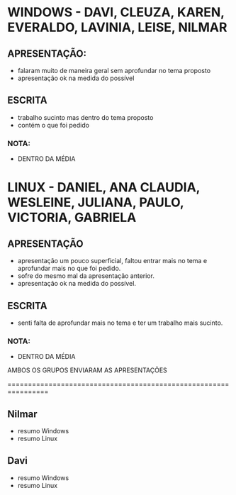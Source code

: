 # WINDOWS - DAVI, CLEUZA, KAREN, EVERALDO, LAVINIA, LEISE, NILMAR
## APRESENTAÇÃO:
- falaram muito de maneira geral sem aprofundar no tema proposto
- apresentação ok na medida do possível

## ESCRITA
- trabalho sucinto mas dentro do tema proposto
- contém o que foi pedido 

### NOTA: 
  - DENTRO DA MÉDIA

# LINUX - DANIEL, ANA CLAUDIA, WESLEINE, JULIANA, PAULO, VICTORIA, GABRIELA 

## APRESENTAÇÃO
  - apresentação um pouco superficial, faltou entrar mais no tema e aprofundar mais no que foi pedido.
  - sofre do mesmo mal da apresentação anterior.
  - apresentação ok na medida do possível.

## ESCRITA
- senti falta de aprofundar mais no tema e ter um trabalho mais sucinto.

### NOTA: 
  - DENTRO DA MÉDIA

AMBOS OS GRUPOS ENVIARAM AS APRESENTAÇÕES

================================================================

## Nilmar 
  - resumo Windows
  - resumo Linux

## Davi
  - resumo Windows
  - resumo Linux